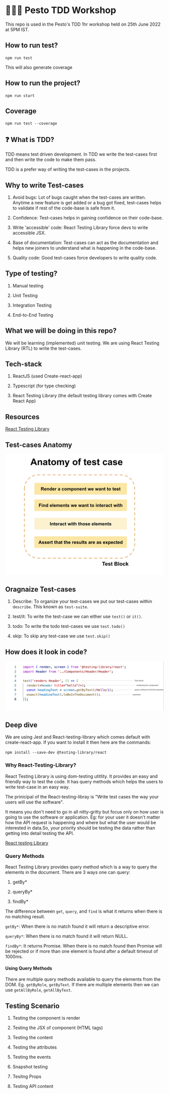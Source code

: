 # 👩🏽‍💻 Pesto TDD Workshop

This repo is used in the Pesto's TDD 1hr workshop held on 25th June 2022 at 5PM IST.

## How to run test?

`npm run test`

This will also generate coverage

## How to run the project?

`npm run start`

## Coverage

`npm run test --coverage`

## ❓ What is TDD?

TDD means test driven development. In TDD we write the test-cases first and then write the code to make them pass. 

TDD is a prefer way of writing the test-cases in the projects. 

## Why to write Test-cases

1. Avoid bugs: Lot of bugs caught when the test-cases are written. Anytime a new feature is get added or a bug got fixed, test-cases helps to validate if rest of the code-base is safe from it.

2. Confidence: Test-cases helps in gaining confidence on their code-base.

3. Write 'accessible' code: React Testing Library force devs to write accessible JSX.

4. Base of documentation: Test-cases can act as the documentation and helps new joiners to understand what is happening in the code-base.

5. Quality code: Good test-cases force developers to write quality code.

## Type of testing?

1) Manual testing

2) Unit Testing

3) Integration Testing

4) End-to-End Testing

## What we will be doing in this repo?

We will be learning (implemented) unit testing. We are using React Testing Library (RTL) to write the test-cases.

## Tech-stack

1. ReactJS (used Create-react-app)

2. Typescript (for type checking)

3. React Testing Library (the default testing library comes with Create React App)

## Resources

[React Testing Library](https://testing-library.com/docs/react-testing-library/intro/)


## Test-cases Anatomy

![](public/anatomy_test_case.jpg)

## Oragnaize Test-cases

1. Describe: To organize your test-cases we put our test-cases within `describe`. This known as `test-suite`.

2. test/it: To write the test-case we can either use `test()` or `it()`.

3. todo: To write the todo test-cases we use `test.todo()`

4. skip: To skip any test-case we use `test.skip()`

## How does it look in code?

![](public/anatomy-code.jpg)

## Deep dive

We are using Jest and React-testing-library which comes default with create-react-app. If you want to install it then here are the commands:

`npm install --save-dev @testing-library/react`

### Why React-Testing-Library?

React Testing Library is using dom-testing utitlity. It provides an easy and friendly way to test the code. It has query methods which helps the users to write test-case in an easy way.

The prinicipal of the React-testing-libray is "Write test cases the way your users will use the software".

It means you don't need to go in all nitty-gritty but focus only on how user is going to use the software or application. Eg: for your user it doesn't matter how the API request is happening and where but what the user would be interested in data.So, your priority should be testing the data rather than getting into detail testing the API.

[React testing Library](https://testing-library.com/)

### Query Methods

React Testing Library provides query method which is a way to query the elements in the document. There are 3 ways one can query:

1. getBy*

2. queryBy*

3. findBy*

The difference between `get`, `query`, and `find` is what it returns when there is no matching result.

`getBy*`: When there is no match found it will return a descriptive error.

`queryBy*`: When there is no match found it will return  NULL.

`findBy*`: It returns Promise. When there is no match found then Promise will be rejected or if more than one element is found after a default timeout of 1000ms.

#### Using Query Methods

There are multiple query methods available to query the elements from the DOM. Eg. `getByRole`, `getByText`. If there are multiple elements then we can use `getAllByRole`, `getAllByText`.

## Testing Scenario

1. Testing the component is render

2. Testing the JSX of component (HTML tags)

3. Testing the content

4. Testing the attributes

5. Testing the events

6. Snapshot testing

7. Tesitng Props

8. Testing API content

